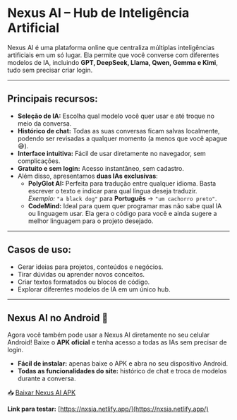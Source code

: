 # Nexus AI – Hub de Inteligência Artificial

Nexus AI é uma plataforma online que centraliza múltiplas inteligências artificiais em um só lugar. Ela permite que você converse com diferentes modelos de IA, incluindo **GPT, DeepSeek, Llama, Qwen, Gemma e Kimi**, tudo sem precisar criar login.

---

## Principais recursos:

- **Seleção de IA:** Escolha qual modelo você quer usar e até troque no meio da conversa.
- **Histórico de chat:** Todas as suas conversas ficam salvas localmente, podendo ser revisadas a qualquer momento (a menos que você apague 😅).
- **Interface intuitiva:** Fácil de usar diretamente no navegador, sem complicações.
- **Gratuito e sem login:** Acesso instantâneo, sem cadastro.
- Além disso, apresentamos **duas IAs exclusivas**:  
  - **PolyGlot AI:** Perfeita para tradução entre qualquer idioma. Basta escrever o texto e indicar para qual língua deseja traduzir.  
    *Exemplo:* `"a black dog"` para **Português** → `"um cachorro preto"`.  
  - **CodeMind:** Ideal para quem quer programar mas não sabe qual IA ou linguagem usar. Ela gera o código para você e ainda sugere a melhor linguagem para o projeto desejado.

---

## Casos de uso:

- Gerar ideias para projetos, conteúdos e negócios.
- Tirar dúvidas ou aprender novos conceitos.
- Criar textos formatados ou blocos de código.
- Explorar diferentes modelos de IA em um único hub.

---

## Nexus AI no Android 📱

Agora você também pode usar a Nexus AI diretamente no seu celular Android! Baixe o **APK oficial** e tenha acesso a todas as IAs sem precisar de login.

- **Fácil de instalar:** apenas baixe o APK e abra no seu dispositivo Android.  
- **Todas as funcionalidades do site:** histórico de chat e troca de modelos durante a conversa.  

📥 [Baixar Nexus AI APK](https://github.com/Ferreira16of/NexusAI/raw/main/nexus%20ia.apk)

**Link para testar:** [https://nxsia.netlify.app/](https://nxsia.netlify.app/)
